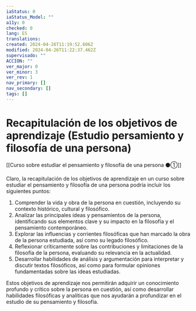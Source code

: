 ```yaml
---
iaStatus: 0
iaStatus_Model: ""
a11y: 0
checked: 0
lang: ES
translations: 
created: 2024-04-26T11:19:52.606Z
modified: 2024-04-26T11:22:37.462Z
supervisado: ""
ACCION: ""
ver_major: 0
ver_minor: 3
ver_rev: 1
nav_primary: []
nav_secondary: []
tags: []
---
```

# Recapitulación de los objetivos de aprendizaje (Estudio persamiento y filosofía de una persona)

[[Curso sobre estudiar el pensamiento y filosofía de una persona ⚫①]]

Claro, la recapitulación de los objetivos de aprendizaje en un curso sobre estudiar el pensamiento y filosofía de una persona podría incluir los siguientes puntos:

1. Comprender la vida y obra de la persona en cuestión, incluyendo su contexto histórico, cultural y filosófico.
2. Analizar las principales ideas y pensamientos de la persona, identificando sus elementos clave y su impacto en la filosofía y el pensamiento contemporáneo.
3. Explorar las influencias y corrientes filosóficas que han marcado la obra de la persona estudiada, así como su legado filosófico.
4. Reflexionar críticamente sobre las contribuciones y limitaciones de la filosofía de la persona, evaluando su relevancia en la actualidad.
5. Desarrollar habilidades de análisis y argumentación para interpretar y discutir textos filosóficos, así como para formular opiniones fundamentadas sobre las ideas estudiadas.

Estos objetivos de aprendizaje nos permitirán adquirir un conocimiento profundo y crítico sobre la persona en cuestión, así como desarrollar habilidades filosóficas y analíticas que nos ayudarán a profundizar en el estudio de su pensamiento y filosofía.
